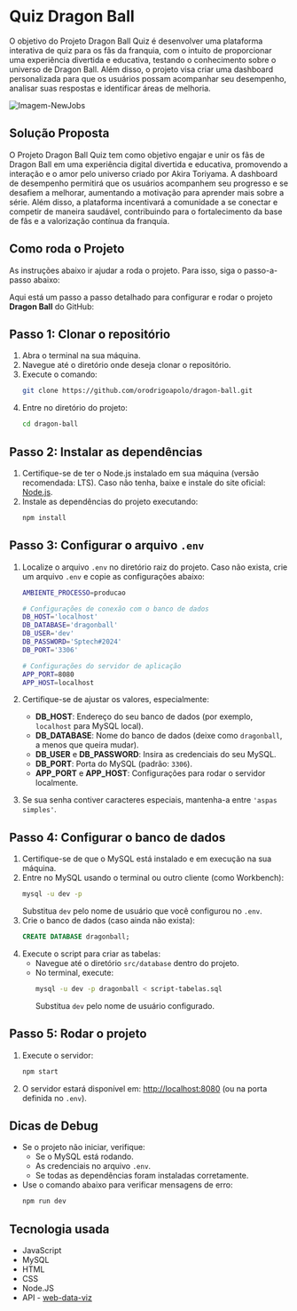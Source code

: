 # Quiz Dragon Ball

O objetivo do Projeto Dragon Ball Quiz é desenvolver uma plataforma interativa de quiz para os fãs da franquia, com o intuito de proporcionar uma experiência divertida e educativa, testando o conhecimento sobre o universo de Dragon Ball. Além disso, o projeto visa criar uma dashboard personalizada para que os usuários possam acompanhar seu desempenho, analisar suas respostas e identificar áreas de melhoria. 

![Imagem-NewJobs](img-readme/foto-personagens.png)

## Solução Proposta
O Projeto Dragon Ball Quiz tem como objetivo engajar e unir os fãs de Dragon Ball em uma experiência digital divertida e educativa, promovendo a interação e o amor pelo universo criado por Akira Toriyama. A dashboard de desempenho permitirá que os usuários acompanhem seu progresso e se desafiem a melhorar, aumentando a motivação para aprender mais sobre a série. Além disso, a plataforma incentivará a comunidade a se conectar e competir de maneira saudável, contribuindo para o fortalecimento da base de fãs e a valorização contínua da franquia. 

## Como roda o Projeto
As instruções abaixo ir ajudar a roda o projeto. Para isso, siga o passo-a-passo abaixo:

Aqui está um passo a passo detalhado para configurar e rodar o projeto **Dragon Ball** do GitHub:


## **Passo 1: Clonar o repositório**
1. Abra o terminal na sua máquina.
2. Navegue até o diretório onde deseja clonar o repositório.
3. Execute o comando:
   ```bash
   git clone https://github.com/orodrigoapolo/dragon-ball.git
   ```
4. Entre no diretório do projeto:
   ```bash
   cd dragon-ball
   ```

## **Passo 2: Instalar as dependências**
1. Certifique-se de ter o Node.js instalado em sua máquina (versão recomendada: LTS). Caso não tenha, baixe e instale do site oficial: [Node.js](https://nodejs.org/).
2. Instale as dependências do projeto executando:
   ```bash
   npm install
   ```

## **Passo 3: Configurar o arquivo `.env`**
1. Localize o arquivo `.env` no diretório raiz do projeto. Caso não exista, crie um arquivo `.env` e copie as configurações abaixo:
   ```bash
   AMBIENTE_PROCESSO=producao

   # Configurações de conexão com o banco de dados
   DB_HOST='localhost'
   DB_DATABASE='dragonball'
   DB_USER='dev'
   DB_PASSWORD='Sptech#2024'
   DB_PORT='3306'

   # Configurações do servidor de aplicação
   APP_PORT=8080
   APP_HOST=localhost
   ```

2. Certifique-se de ajustar os valores, especialmente:
   - **DB_HOST**: Endereço do seu banco de dados (por exemplo, `localhost` para MySQL local).
   - **DB_DATABASE**: Nome do banco de dados (deixe como `dragonball`, a menos que queira mudar).
   - **DB_USER** e **DB_PASSWORD**: Insira as credenciais do seu MySQL.
   - **DB_PORT**: Porta do MySQL (padrão: `3306`).
   - **APP_PORT** e **APP_HOST**: Configurações para rodar o servidor localmente.

3. Se sua senha contiver caracteres especiais, mantenha-a entre `'aspas simples'`.

## **Passo 4: Configurar o banco de dados**
1. Certifique-se de que o MySQL está instalado e em execução na sua máquina.
2. Entre no MySQL usando o terminal ou outro cliente (como Workbench):
   ```bash
   mysql -u dev -p
   ```
   Substitua `dev` pelo nome de usuário que você configurou no `.env`.
3. Crie o banco de dados (caso ainda não exista):
   ```sql
   CREATE DATABASE dragonball;
   ```
4. Execute o script para criar as tabelas:
   - Navegue até o diretório `src/database` dentro do projeto.
   - No terminal, execute:
     ```bash
     mysql -u dev -p dragonball < script-tabelas.sql
     ```
     Substitua `dev` pelo nome de usuário configurado.

## **Passo 5: Rodar o projeto**
1. Execute o servidor:
   ```bash
   npm start
   ```
2. O servidor estará disponível em: [http://localhost:8080](http://localhost:8080) (ou na porta definida no `.env`).


## **Dicas de Debug**
- Se o projeto não iniciar, verifique:
  - Se o MySQL está rodando.
  - As credenciais no arquivo `.env`.
  - Se todas as dependências foram instaladas corretamente.
- Use o comando abaixo para verificar mensagens de erro:
  ```bash
  npm run dev
  ```

## Tecnologia usada
* JavaScript
* MySQL
* HTML
* CSS
* Node.JS
* API - [web-data-viz](https://github.com/BandTec/web-data-viz)
